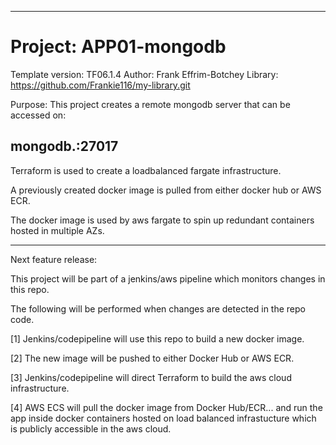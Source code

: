 ----------------------------------------------------------------------------------------------
# Project: APP01-mongodb
Template version:  TF06.1.4
Author:  Frank Effrim-Botchey
Library: https://github.com/Frankie116/my-library.git


Purpose: This project creates a remote mongodb server that can be accessed on:
## mongodb.<my-domain>:27017

Terraform is used to create a loadbalanced fargate infrastructure.

A previously created docker image is pulled from either docker hub or AWS ECR.

The docker image is used by aws fargate to spin up redundant containers hosted in multiple AZs.



----------------------------------------------------------------------------------------------

Next feature release:

This project will be part of a jenkins/aws pipeline which monitors changes in this repo.

The following will be performed when changes are detected in the repo code.

  [1] Jenkins/codepipeline will use this repo to build a new docker image.
  
  [2] The new image will be pushed to either Docker Hub or AWS ECR.
  
  [3] Jenkins/codepipeline will direct Terraform to build the aws cloud infrastructure.
  
  [4] AWS ECS will pull the docker image from Docker Hub/ECR...
      and run the app inside docker containers hosted on load balanced infrastucture which is publicly accessible in the aws cloud.
